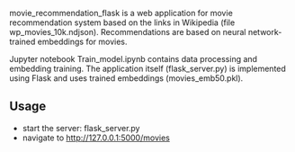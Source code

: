 movie_recommendation_flask is a web application for movie recommendation system based on the links in Wikipedia (file wp_movies_10k.ndjson). 
Recommendations are based on neural network-trained embeddings for movies.

Jupyter notebook Train_model.ipynb contains data processing and embedding training. 
The application itself (flask_server.py) is implemented using Flask and uses trained embeddings (movies_emb50.pkl).

## Usage
- start the server: flask_server.py
- navigate to http://127.0.0.1:5000/movies
